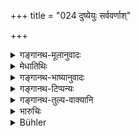 +++
title = "024 दुष्येयुः सर्ववर्णाश्"

+++

<details><summary>गङ्गानथ-मूलानुवादः</summary>

All the castes would become corrupt, all barriers would be broken through, and there would be disruption among all the regions,—if there were any mistakes in regard to punishment.—(24).
</details>

<details><summary>मेधातिथिः</summary>

**दण्डस्य विभ्रमो** ऽकरणम् अन्यायेन वा करणम् । तस्मिन् सति **सर्ववर्णा दुष्येयुः**, इतरेतरस्त्रीगमनेन संकरप्रवृत्तेः । **सेतवो** मर्यादाः, ताः **सर्वा भिद्येरन्** । सर्वमर्यादापरिलोपः स्याद् इत्य् अर्थः । ब्राह्मणाश् च शूद्रवद् वर्तेरन्, शूद्राश् च ब्राःमणवत् । अतश् च **सर्वलोकप्रकोपः** स्यात् । त्रयो ऽपि लोका इतरेतरं वृष्ट्यातपादिना नोपकुर्युः ॥ ७.२४ ॥
</details>

<details><summary>गङ्गानथ-भाष्यानुवादः</summary>

‘*Mistakes regarding punishment*’—*i.e*., its non-infliction, or its infliction in an unlawful manner. If there were any such, then ‘*all the castes would become corrupt*’; as unrestricted intercourse would lead to a confusion of castes.

‘*Barriers*’— bounds—‘*would be broken through*’;—all restrictions would disappear; *Brāhmaṇas* would behave like *Śūdras* and *Śūdras* like
*Brāhmaṇas*. In this manner ‘*there would be disruption among all
regions*;—*i.e*., the three regions would not help each other by imparting rain, heat and the rest.—(24)
</details>

<details><summary>गङ्गानथ-टिप्पन्यः</summary>

This verse is quoted in *Vīramitrodaya* (Rājanīti, p. 286), which adds
the following notes:—‘*Duṣyeyuḥ*’—‘men of the lower castes would have
intercourse with women of the higher ones and thus give birth to
improperly *mixed-castes* ’; and on this same account ‘all bounds of
propriety indicated by the scriptures would be broken down.’ It is
quoted again on p. 293;—and in *Vivādacintāmaṇi* (p. 263), which
explains ‘*vibhrama*’ as ‘non-infliction’ or ‘wrong infliction’ (of
punishment).
</details>

<details><summary>गङ्गानथ-तुल्य-वाक्यानि</summary>

*Śukranīti* (1.50).—‘The king should make his subjects acquire the habit
of sticking to their own duty; he himself should stick to his own
Dharma’
</details>

<details><summary>भारुचिः</summary>

अधार्यमाणे न्यायन् दण्डे वर्णनिमित्ता धर्मा **दुष्येयुः** । ये च धर्मार्थकाम**सेतवः** ते च **भुद्येरन्** । किं बहुना, कः शक्नोति भगवन्तं दण्डं धर्मनामानं व्यवस्थाकारिणं बहुगुणत्वात् स्तोतुम् ॥ ७.२४ ॥
</details>

<details><summary>Bühler</summary>

024	All castes (varna) would be corrupted (by intermixture), all barriers would be broken through, and all men would rage (against each other) in consequence of mistakes with respect to punishment.
</details>

